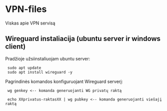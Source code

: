 # VPN-files
Viskas apie VPN servisą

## Wireguard instaliacija (ubuntu server ir windows client)

Pradžioje užsiinstaliuojam ubuntu server:

     sudo apt update
     sudo apt install wireguard -y

Pagrindinės komandos konfiguruojant Wireguard serverį:

     wg genkey <-- komanda generuojanti WG privatų raktą
     
     echo XXprivatus-raktasXX | wg pubkey <-- komanda generuojanti viešajį raktą


